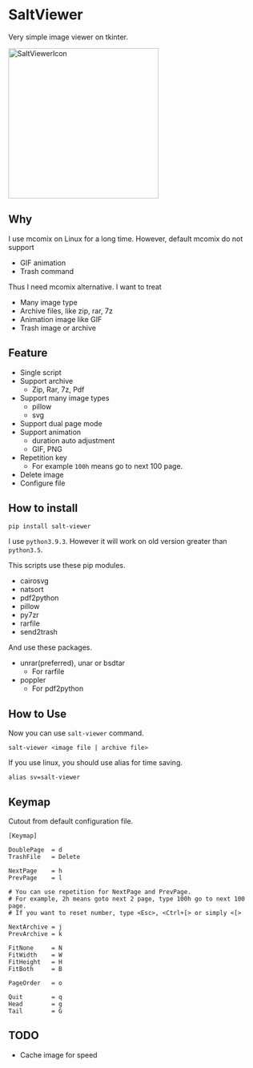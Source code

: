SaltViewer
===============

Very simple image viewer on tkinter.

<a href='https://svgshare.com/s/WiE' ><img src='https://svgshare.com/i/WiE.svg' width=300 height=300 title='SaltViewerIcon' /></a>

Why
-------------

I use mcomix on Linux for a long time. 
However, default mcomix do not support 

- GIF animation
- Trash command

Thus I need mcomix alternative.
I want to treat 

- Many image type
- Archive files, like zip, rar, 7z
- Animation image like GIF
- Trash image or archive


Feature
------------

- Single script
- Support archive
	- Zip, Rar, 7z, Pdf
- Support many image types
    - pillow
	- svg
- Support dual page mode
- Support animation
	- duration auto adjustment
	- GIF, PNG
- Repetition key
	- For example `100h` means go to next 100 page.
- Delete image
- Configure file


How to install
-----------


```
pip install salt-viewer
```

I use `python3.9.3`. However it will work on old version greater than `python3.5`.


This scripts use these pip modules.

- cairosvg
- natsort
- pdf2python
- pillow
- py7zr
- rarfile
- send2trash

And use these packages.

- unrar(preferred), unar or bsdtar
	- For rarfile
- poppler
	- For pdf2python


How to Use
---------

Now you can use `salt-viewer` command.

```
salt-viewer <image file | archive file>
```

If you use linux, you should use alias for time saving.

```
alias sv=salt-viewer
```

Keymap
----------

Cutout from default configuration file.


```
[Keymap]

DoublePage  = d
TrashFile   = Delete

NextPage    = h
PrevPage    = l

# You can use repetition for NextPage and PrevPage.
# For example, 2h means goto next 2 page, type 100h go to next 100 page.
# If you want to reset number, type <Esc>, <Ctrl+[> or simply <[>

NextArchive = j
PrevArchive = k

FitNone     = N
FitWidth    = W
FitHeight   = H
FitBoth     = B

PageOrder   = o

Quit        = q
Head        = g
Tail        = G
```


TODO
--------

- Cache image for speed
